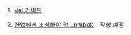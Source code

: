 1. [Val 가이드](https://github.com/ngngs/TIL/blob/main/Lombok/val%EA%B0%80%EC%9D%B4%EB%93%9C.md)

2. [현업에서 조심해야 할 Lombok]() - 작성 예정
